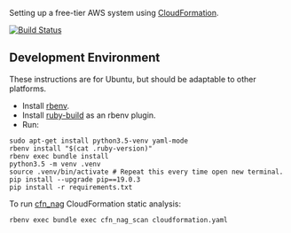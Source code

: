 Setting up a free-tier AWS system using [CloudFormation](https://aws.amazon.com/cloudformation/).

[![Build Status](https://travis-ci.com/jg210/aws-experiments.svg?branch=master)](https://travis-ci.com/jg210/aws-experiments)

## Development Environment

These instructions are for Ubuntu, but should be adaptable to other platforms.

* Install [rbenv](https://github.com/rbenv/rbenv#installation).
* Install [ruby-build](https://github.com/rbenv/ruby-build) as an rbenv plugin.
* Run:

```
sudo apt-get install python3.5-venv yaml-mode
rbenv install "$(cat .ruby-version)"
rbenv exec bundle install
python3.5 -m venv .venv
source .venv/bin/activate # Repeat this every time open new terminal.
pip install --upgrade pip==19.0.3
pip install -r requirements.txt
```

To run [cfn_nag](https://github.com/stelligent/cfn_nag) CloudFormation static analysis:

```
rbenv exec bundle exec cfn_nag_scan cloudformation.yaml
```